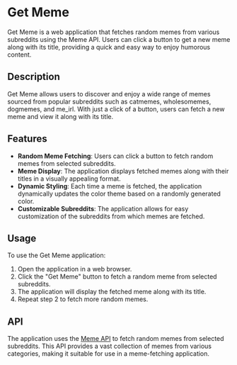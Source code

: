 # Get Meme

Get Meme is a web application that fetches random memes from various subreddits using the Meme API. Users can click a button to get a new meme along with its title, providing a quick and easy way to enjoy humorous content.

## Description

Get Meme allows users to discover and enjoy a wide range of memes sourced from popular subreddits such as catmemes, wholesomemes, dogmemes, and me_irl. With just a click of a button, users can fetch a new meme and view it along with its title.

## Features

- **Random Meme Fetching**: Users can click a button to fetch random memes from selected subreddits.
- **Meme Display**: The application displays fetched memes along with their titles in a visually appealing format.
- **Dynamic Styling**: Each time a meme is fetched, the application dynamically updates the color theme based on a randomly generated color.
- **Customizable Subreddits**: The application allows for easy customization of the subreddits from which memes are fetched.

## Usage

To use the Get Meme application:

1. Open the application in a web browser.
2. Click the "Get Meme" button to fetch a random meme from selected subreddits.
3. The application will display the fetched meme along with its title.
4. Repeat step 2 to fetch more random memes.

## API

The application uses the [Meme API](https://meme-api.com/) to fetch random memes from selected subreddits. This API provides a vast collection of memes from various categories, making it suitable for use in a meme-fetching application.
